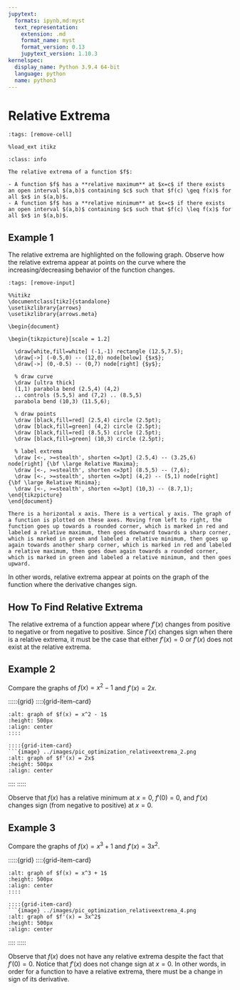 ```yaml
---
jupytext:
  formats: ipynb,md:myst
  text_representation:
    extension: .md
    format_name: myst
    format_version: 0.13
    jupytext_version: 1.10.3
kernelspec:
  display_name: Python 3.9.4 64-bit
  language: python
  name: python3
---
```

# Relative Extrema

```{code-cell}
:tags: [remove-cell]

%load_ext itikz
```

```{admonition} Definition
:class: info

The relative extrema of a function $f$:

- A function $f$ has a **relative maximum** at $x=c$ if there exists an open interval $(a,b)$ containing $c$ such that $f(c) \geq f(x)$ for all $x$ in $(a,b)$.
- A function $f$ has a **relative minimum** at $x=c$ if there exists an open interval $(a,b)$ containing $c$ such that $f(c) \leq f(x)$ for all $x$ in $(a,b)$.
```

## Example 1

The relative extrema are highlighted on the following graph. Observe how the relative extrema appear at points on the curve where the increasing/decreasing behavior of the function changes. 

```{code-cell}
:tags: [remove-input]

%%itikz
\documentclass[tikz]{standalone}
\usetikzlibrary{arrows}
\usetikzlibrary{arrows.meta}

\begin{document}

\begin{tikzpicture}[scale = 1.2]

  \draw[white,fill=white] (-1,-1) rectangle (12.5,7.5);
  \draw[->] (-0.5,0) -- (12,0) node[below] {$x$};
  \draw[->] (0,-0.5) -- (0,7) node[right] {$y$};
      
  % draw curve
  \draw [ultra thick] 
  (1,1) parabola bend (2.5,4) (4,2) 
  .. controls (5.5,5) and (7,2) .. (8.5,5) 
  parabola bend (10,3) (11.5,6);

  % draw points
  \draw [black,fill=red] (2.5,4) circle (2.5pt);
  \draw [black,fill=green] (4,2) circle (2.5pt);
  \draw [black,fill=red] (8.5,5) circle (2.5pt);
  \draw [black,fill=green] (10,3) circle (2.5pt);

  % label extrema
  \draw [<-, >=stealth', shorten <=3pt] (2.5,4) -- (3.25,6) node[right] {\bf \large Relative Maxima}; 
  \draw [<-, >=stealth', shorten <=3pt] (8.5,5) -- (7,6);
  \draw [<-, >=stealth', shorten <=3pt] (4,2) -- (5,1) node[right] {\bf \large Relative Minima}; 
  \draw [<-, >=stealth', shorten <=3pt] (10,3) -- (8.7,1);
\end{tikzpicture}
\end{document} 
```
```{dropdown} **Long Text Description**
There is a horizontal x axis. There is a vertical y axis. The graph of a function is plotted on these axes. Moving from left to right, the function goes up towards a rounded corner, which is marked in red and labeled a relative maximum, then goes downward towards a sharp corner, which is marked in green and labeled a relative minimum, then goes up again towards another sharp corner, which is marked in red and labeled a relative maximum, then goes down again towards a rounded corner, which is marked in green and labeled a relative minimum, and then goes upward.
```
In other words, relative extrema appear at points on the graph of the function where the derivative changes sign.

## How To Find Relative Extrema

The relative extrema of a function appear where $f'(x)$ changes from positive to negative or from negative to positive. Since $f'(x)$ changes sign when there is a relative extrema, it must be the case that either $f'(x)=0$ or $f'(x)$ does not exist at the relative extrema.

## Example 2

Compare the graphs of $f(x) = x^2 - 1$ and $f'(x) = 2x$.

:::::{grid}
::::{grid-item-card}
```{image} ../images/pic_optimization_relativeextrema_1.png
:alt: graph of $f(x) = x^2 - 1$
:height: 500px
:align: center
::::

::::{grid-item-card}
```{image} ../images/pic_optimization_relativeextrema_2.png
:alt: graph of $f'(x) = 2x$
:height: 500px
:align: center
```
::::
:::::

Observe that $f(x)$ has a relative minimum at $x=0$, $f'(0) = 0$, and $f'(x)$ changes sign (from negative to positive) at $x=0$.

## Example 3

Compare the graphs of $f(x) = x^3 + 1$ and $f'(x) = 3x^2$.

:::::{grid}
::::{grid-item-card}
```{image} ../images/pic_optimization_relativeextrema_3.png
:alt: graph of $f(x) = x^3 + 1$
:height: 500px
:align: center
::::

::::{grid-item-card}
```{image} ../images/pic_optimization_relativeextrema_4.png
:alt: graph of $f'(x) = 3x^2$
:height: 500px
:align: center
```
::::
:::::

Observe that $f(x)$ does not have any relative extrema despite the fact that $f'(0) = 0$.  Notice that $f'(x)$ does not change sign at $x=0$. In other words, in order for a function to have a relative extrema, there must be a change in sign of its derivative.